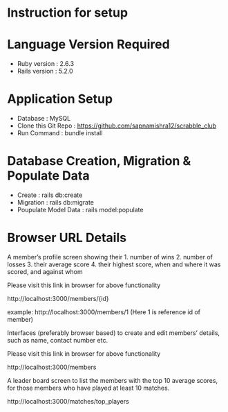 # Instruction for setup

# Language Version Required
* Ruby version : 2.6.3
* Rails version : 5.2.0

# Application Setup
* Database : MySQL
* Clone this Git Repo : https://github.com/sapnamishra12/scrabble_club
* Run Command : bundle install

# Database Creation, Migration & Populate Data
* Create : rails db:create
* Migration : rails db:migrate
* Poupulate Model Data : rails model:populate

# Browser URL Details
A member’s profile screen showing their
    1. number of wins
    2. number of losses
    3. their average score
    4. their highest score, when and where it was scored, and against whom

Please visit this link in browser for above functionality

http://localhost:3000/members/{id} 

example: http://localhost:3000/members/1 (Here 1 is reference id of member)

Interfaces (preferably browser based) to create and edit members’ details, such as name, contact number etc.

Please visit this link in browser for above functionality

http://localhost:3000/members

A leader board screen to list the members with the top 10 average scores, for those members who have played at least 10 matches.

http://localhost:3000/matches/top_players

